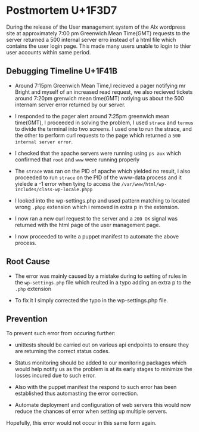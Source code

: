 # Postmortem U+1F3D7 #

During the release of the User management system of the Alx wordpress site at approximately 7:00 pm Greenwich Mean Time(GMT) requests to the server returned a 500 internal server erro instead of a html file which contains the user login page. This made many users unable to login  to thier user accounts within same period.

## Debugging Timeline U+1F41B ##
* Around 7:15pm  Greenwich Mean Time,I recieved a pager notifying mr Bright and myself of an increased read request, we also recieved tickets around 7:20pm grenwich mean time(GMT) notiying us about the 500 internam server error returned by our server.

* I responded to the pager alert around 7:25pm greenwich mean time(GMT), I proceeded in solving the problem, I used ``strace`` and ``termus`` to divide the terminal into two screens. I used one to run the strace, and the other to perform curl requests to the page which returned a ``500 internal server error``.

* I checked that the apache servers were running using ``ps aux`` which confirmed that ``root`` and ``www`` were running properly

* The ``strace`` was ran on the PID of apache which yielded no result, i also proceeded to run ``strace`` on the PID of the www-data process and it yielede a -1 error when tying to access the ``/var/www/html/wp-includes/class-wp-locale.phpp``

* I looked into the wp-settings.php and used pattern matching to located wrong ``.phpp`` extension which i removed in extra p in the extension.

* I now ran a new curl request to the server and a ``200 OK`` signal was returned with the html page of the user management page.

* I now proceeded to write a puppet manifest to automate the above process.

## Root Cause ##
* The error was mainly caused by a mistake during to setting of rules in the ``wp-settings.php`` file which reulted in a typo adding an extra p to the ``.php`` extension

* To fix it I simply corrected the typo in the wp-settings.php file.

## Prevention ##
To prevent such error from occuring further:
* unittests should be carried out on various api endpoints to ensure they are returning the correct status codes.

* Status monitoring should be added to our monitoring packages which would help notify us as the problem is at its early stages to minimize the losses incured due to such error.

* Also with the puppet manifest the respond to such error has been established thus automasting the error correction.

* Automate deployment and configuration of web servers this would now reduce the chances of error when setting up multiple servers.

Hopefully, this error would not occur in this same form again.
